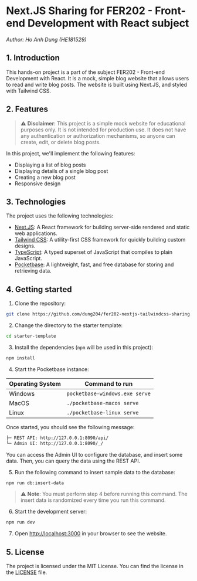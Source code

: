 # Next.JS Sharing for FER202 - Front-end Development with React subject

_Author: Ho Anh Dung (HE181529)_

## 1. Introduction

This hands-on project is a part of the subject FER202 - Front-end Development with React. It is a mock, simple blog website that allows users to read and write blog posts. The website is built using Next.JS, and styled with Tailwind CSS.

## 2. Features

> ⚠️ **Disclaimer**: This project is a simple mock website for educational purposes only. It is not intended for production use. It does not have any authentication or authorization mechanisms, so anyone can create, edit, or delete blog posts.

In this project, we'll implement the following features:

- Displaying a list of blog posts
- Displaying details of a single blog post
- Creating a new blog post
- Responsive design

## 3. Technologies

The project uses the following technologies:

- [Next.JS](https://nextjs.org/): A React framework for building server-side rendered and static web applications.
- [Tailwind CSS](https://tailwindcss.com/): A utility-first CSS framework for quickly building custom designs.
- [TypeScript](https://www.typescriptlang.org/): A typed superset of JavaScript that compiles to plain JavaScript.
- [Pocketbase](https://pocketbase.io/): A lightweight, fast, and free database for storing and retrieving data.

## 4. Getting started

1. Clone the repository:

```bash
git clone https://github.com/dung204/fer202-nextjs-tailwindcss-sharing.git
```

2. Change the directory to the starter template:

```bash
cd starter-template
```

3. Install the dependencies (`npm` will be used in this project):

```bash
npm install
```

4. Start the Pocketbase instance:

| Operating System | Command to run                 |
| ---------------- | ------------------------------ |
| Windows          | `pocketbase-windows.exe serve` |
| MacOS            | `./pocketbase-macos serve`     |
| Linux            | `./pocketbase-linux serve`     |

Once started, you should see the following message:

```bash
├─ REST API: http://127.0.0.1:8090/api/
└─ Admin UI: http://127.0.0.1:8090/_/
```

You can access the Admin UI to configure the database, and insert some data. Then, you can query the data using the REST API.

5. Run the following command to insert sample data to the database:

```bash
npm run db:insert-data
```

> ⚠️ **Note**: You must perform step 4 before running this command. The insert data is randomized every time you run this command.

6. Start the development server:

```bash
npm run dev
```

7. Open [http://localhost:3000](http://localhost:3000) in your browser to see the website.

## 5. License

The project is licensed under the MIT License. You can find the license in the [LICENSE](LICENSE) file.
